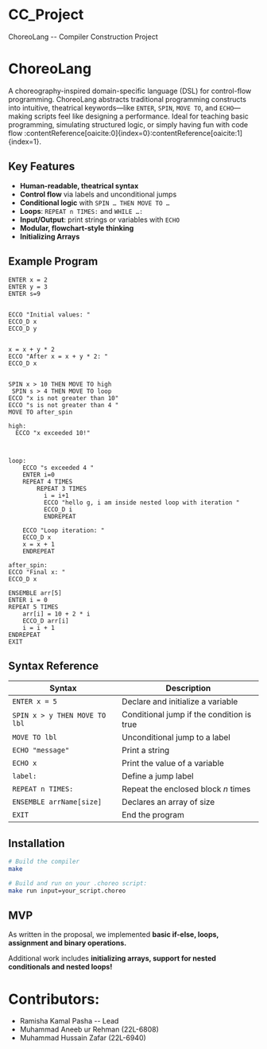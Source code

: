 # CC_Project
ChoreoLang -- Compiler Construction Project


# ChoreoLang

A choreography-inspired domain-specific language (DSL) for control-flow programming. ChoreoLang abstracts traditional programming constructs into intuitive, theatrical keywords—like `ENTER`, `SPIN`, `MOVE TO`, and `ECHO`—making scripts feel like designing a performance. Ideal for teaching basic programming, simulating structured logic, or simply having fun with code flow :contentReference[oaicite:0]{index=0}:contentReference[oaicite:1]{index=1}.

## Key Features

- **Human-readable, theatrical syntax**  
- **Control flow** via labels and unconditional jumps  
- **Conditional logic** with `SPIN … THEN MOVE TO …`  
- **Loops**: `REPEAT n TIMES:` and `WHILE …:`  
- **Input/Output**: print strings or variables with `ECHO`  
- **Modular, flowchart-style thinking**
- **Initializing Arrays**

## Example Program

```choreo
ENTER x = 2
ENTER y = 3
ENTER s=9


ECCO "Initial values: "
ECCO_D x
ECCO_D y


x = x + y * 2
ECCO "After x = x + y * 2: "
ECCO_D x


SPIN x > 10 THEN MOVE TO high
 SPIN s > 4 THEN MOVE TO loop
ECCO "x is not greater than 10"
ECCO "s is not greater than 4 "
MOVE TO after_spin

high:
  ECCO "x exceeded 10!"



loop:
    ECCO "s exceeded 4 "
    ENTER i=0
    REPEAT 4 TIMES
        REPEAT 3 TIMES
          i = i+1
          ECCO "hello g, i am inside nested loop with iteration "
          ECCO_D i
          ENDREPEAT

    ECCO "Loop iteration: "
    ECCO_D x
    x = x + 1
    ENDREPEAT

after_spin:
ECCO "Final x: "
ECCO_D x

ENSEMBLE arr[5]
ENTER i = 0
REPEAT 5 TIMES
    arr[i] = 10 + 2 * i
    ECCO_D arr[i]
    i = i + 1
ENDREPEAT
EXIT
```


## Syntax Reference

| Syntax                          | Description                               |
|---------------------------------|-------------------------------------------|
| `ENTER x = 5`                   | Declare and initialize a variable         |
| `SPIN x > y THEN MOVE TO lbl`   | Conditional jump if the condition is true |
| `MOVE TO lbl`                   | Unconditional jump to a label             |
| `ECHO "message"`                | Print a string                            |
| `ECHO x`                        | Print the value of a variable             |
| `label:`                        | Define a jump label                       |
| `REPEAT n TIMES:`               | Repeat the enclosed block _n_ times       |
| `ENSEMBLE arrName[size]`        | Declares an array of size                 |
| `EXIT`                          | End the program                           | :contentReference[oaicite:6]{index=6}:contentReference[oaicite:7]{index=7}

## Installation

```bash
# Build the compiler
make
```

```bash
# Build and run on your .choreo script:
make run input=your_script.choreo
```

## MVP
As written in the proposal, we implemented **basic if-else, loops, assignment and binary operations.**

Additional work includes **initializing arrays, support for nested conditionals and nested loops!**

# Contributors:
- Ramisha Kamal Pasha -- Lead
- Muhammad Aneeb ur Rehman (22L-6808)
- Muhammad Hussain Zafar (22L-6940) 
